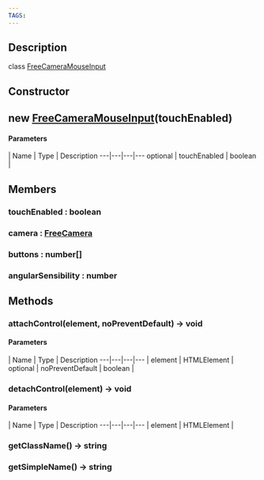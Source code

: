 ```yaml
---
TAGS:
---
```

## Description

class [FreeCameraMouseInput](/classes/3.1/FreeCameraMouseInput)



## Constructor

## new [FreeCameraMouseInput](/classes/3.1/FreeCameraMouseInput)(touchEnabled)



#### Parameters
 | Name | Type | Description
---|---|---|---
optional | touchEnabled | boolean | 

## Members

### touchEnabled : boolean



### camera : [FreeCamera](/classes/3.1/FreeCamera)



### buttons : number[]



### angularSensibility : number



## Methods

### attachControl(element, noPreventDefault) &rarr; void



#### Parameters
 | Name | Type | Description
---|---|---|---
 | element | HTMLElement | 
optional | noPreventDefault | boolean | 
### detachControl(element) &rarr; void



#### Parameters
 | Name | Type | Description
---|---|---|---
 | element | HTMLElement | 

### getClassName() &rarr; string


### getSimpleName() &rarr; string


